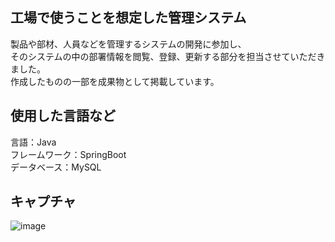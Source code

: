 ## 工場で使うことを想定した管理システム
製品や部材、人員などを管理するシステムの開発に参加し、  
そのシステムの中の部署情報を閲覧、登録、更新する部分を担当させていただきました。  
作成したものの一部を成果物として掲載しています。

## 使用した言語など
言語：Java  
フレームワーク：SpringBoot  
データベース：MySQL

## キャプチャ
![image](キャプチャ/)
